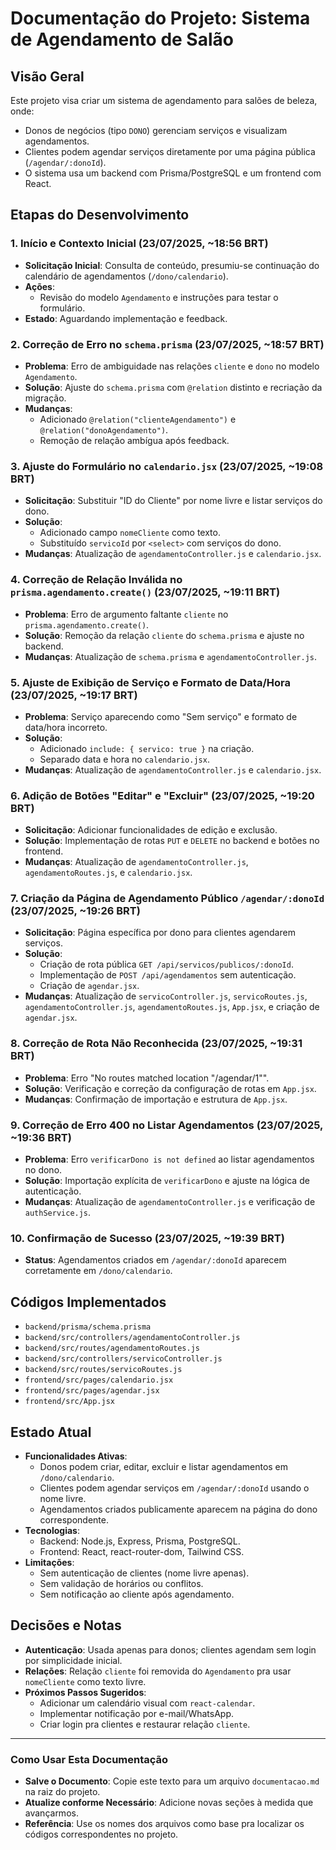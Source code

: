 # Documentação do Projeto: Sistema de Agendamento de Salão

## Visão Geral

Este projeto visa criar um sistema de agendamento para salões de beleza, onde:

- Donos de negócios (tipo `DONO`) gerenciam serviços e visualizam agendamentos.
- Clientes podem agendar serviços diretamente por uma página pública (`/agendar/:donoId`).
- O sistema usa um backend com Prisma/PostgreSQL e um frontend com React.

## Etapas do Desenvolvimento

### 1. Início e Contexto Inicial (23/07/2025, ~18:56 BRT)

- **Solicitação Inicial**: Consulta de conteúdo, presumiu-se continuação do calendário de agendamentos (`/dono/calendario`).
- **Ações**:
  - Revisão do modelo `Agendamento` e instruções para testar o formulário.
- **Estado**: Aguardando implementação e feedback.

### 2. Correção de Erro no `schema.prisma` (23/07/2025, ~18:57 BRT)

- **Problema**: Erro de ambiguidade nas relações `cliente` e `dono` no modelo `Agendamento`.
- **Solução**: Ajuste do `schema.prisma` com `@relation` distinto e recriação da migração.
- **Mudanças**:
  - Adicionado `@relation("clienteAgendamento")` e `@relation("donoAgendamento")`.
  - Remoção de relação ambígua após feedback.

### 3. Ajuste do Formulário no `calendario.jsx` (23/07/2025, ~19:08 BRT)

- **Solicitação**: Substituir "ID do Cliente" por nome livre e listar serviços do dono.
- **Solução**:
  - Adicionado campo `nomeCliente` como texto.
  - Substituído `servicoId` por `<select>` com serviços do dono.
- **Mudanças**: Atualização de `agendamentoController.js` e `calendario.jsx`.

### 4. Correção de Relação Inválida no `prisma.agendamento.create()` (23/07/2025, ~19:11 BRT)

- **Problema**: Erro de argumento faltante `cliente` no `prisma.agendamento.create()`.
- **Solução**: Remoção da relação `cliente` do `schema.prisma` e ajuste no backend.
- **Mudanças**: Atualização de `schema.prisma` e `agendamentoController.js`.

### 5. Ajuste de Exibição de Serviço e Formato de Data/Hora (23/07/2025, ~19:17 BRT)

- **Problema**: Serviço aparecendo como "Sem serviço" e formato de data/hora incorreto.
- **Solução**:
  - Adicionado `include: { servico: true }` na criação.
  - Separado data e hora no `calendario.jsx`.
- **Mudanças**: Atualização de `agendamentoController.js` e `calendario.jsx`.

### 6. Adição de Botões "Editar" e "Excluir" (23/07/2025, ~19:20 BRT)

- **Solicitação**: Adicionar funcionalidades de edição e exclusão.
- **Solução**: Implementação de rotas `PUT` e `DELETE` no backend e botões no frontend.
- **Mudanças**: Atualização de `agendamentoController.js`, `agendamentoRoutes.js`, e `calendario.jsx`.

### 7. Criação da Página de Agendamento Público `/agendar/:donoId` (23/07/2025, ~19:26 BRT)

- **Solicitação**: Página específica por dono para clientes agendarem serviços.
- **Solução**:
  - Criação de rota pública `GET /api/servicos/publicos/:donoId`.
  - Implementação de `POST /api/agendamentos` sem autenticação.
  - Criação de `agendar.jsx`.
- **Mudanças**: Atualização de `servicoController.js`, `servicoRoutes.js`, `agendamentoController.js`, `agendamentoRoutes.js`, `App.jsx`, e criação de `agendar.jsx`.

### 8. Correção de Rota Não Reconhecida (23/07/2025, ~19:31 BRT)

- **Problema**: Erro "No routes matched location "/agendar/1"".
- **Solução**: Verificação e correção da configuração de rotas em `App.jsx`.
- **Mudanças**: Confirmação de importação e estrutura de `App.jsx`.

### 9. Correção de Erro 400 no Listar Agendamentos (23/07/2025, ~19:36 BRT)

- **Problema**: Erro `verificarDono is not defined` ao listar agendamentos no dono.
- **Solução**: Importação explícita de `verificarDono` e ajuste na lógica de autenticação.
- **Mudanças**: Atualização de `agendamentoController.js` e verificação de `authService.js`.

### 10. Confirmação de Sucesso (23/07/2025, ~19:39 BRT)

- **Status**: Agendamentos criados em `/agendar/:donoId` aparecem corretamente em `/dono/calendario`.

## Códigos Implementados

- `backend/prisma/schema.prisma`
- `backend/src/controllers/agendamentoController.js`
- `backend/src/routes/agendamentoRoutes.js`
- `backend/src/controllers/servicoController.js`
- `backend/src/routes/servicoRoutes.js`
- `frontend/src/pages/calendario.jsx`
- `frontend/src/pages/agendar.jsx`
- `frontend/src/App.jsx`

## Estado Atual

- **Funcionalidades Ativas**:
  - Donos podem criar, editar, excluir e listar agendamentos em `/dono/calendario`.
  - Clientes podem agendar serviços em `/agendar/:donoId` usando o nome livre.
  - Agendamentos criados publicamente aparecem na página do dono correspondente.
- **Tecnologias**:
  - Backend: Node.js, Express, Prisma, PostgreSQL.
  - Frontend: React, react-router-dom, Tailwind CSS.
- **Limitações**:
  - Sem autenticação de clientes (nome livre apenas).
  - Sem validação de horários ou conflitos.
  - Sem notificação ao cliente após agendamento.

## Decisões e Notas

- **Autenticação**: Usada apenas para donos; clientes agendam sem login por simplicidade inicial.
- **Relações**: Relação `cliente` foi removida do `Agendamento` pra usar `nomeCliente` como texto livre.
- **Próximos Passos Sugeridos**:
  - Adicionar um calendário visual com `react-calendar`.
  - Implementar notificação por e-mail/WhatsApp.
  - Criar login pra clientes e restaurar relação `cliente`.

---

### Como Usar Esta Documentação

- **Salve o Documento**: Copie este texto para um arquivo `documentacao.md` na raiz do projeto.
- **Atualize conforme Necessário**: Adicione novas seções à medida que avançarmos.
- **Referência**: Use os nomes dos arquivos como base pra localizar os códigos correspondentes no projeto.
